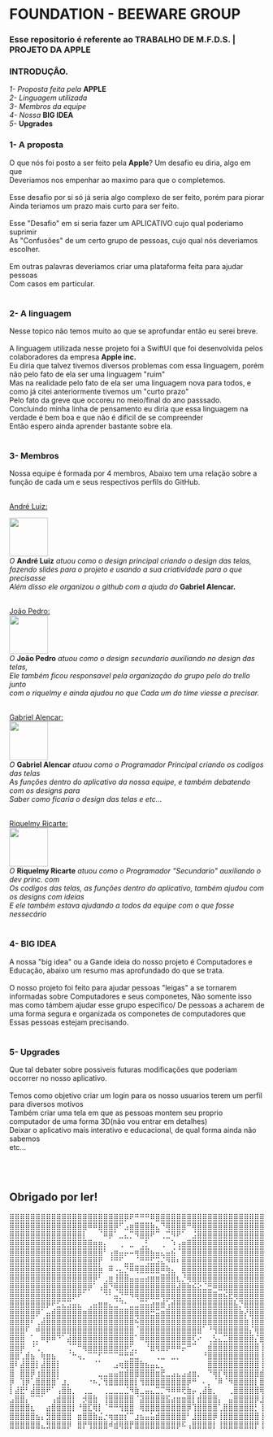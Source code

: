 # FOUNDATION - BEEWARE GROUP
### Esse repositorio é referente ao TRABALHO DE M.F.D.S. | PROJETO DA APPLE


### INTRODUÇÂO.

_1- Proposta feita pela_ **APPLE** \
_2- Linguagem utilizada_ \
_3- Membros da equipe_ \
_4- Nossa_ **BIG IDEA** \
_5-_ **Upgrades** 



### 1- A proposta

O que nós foi posto a ser feito pela **Apple**? Um desafio eu diria, algo em que\
Deveriamos nos empenhar ao maximo para que o completemos. <br> </br>
Esse desafio por si só já seria algo complexo de ser feito, porém para piorar\
Ainda teriamos um prazo mais curto para ser feito.<br> </br>
Esse "Desafio" em si seria fazer um APLICATIVO cujo qual poderiamo suprimir\
As "Confusões" de um certo grupo de pessoas, cujo qual nós deveriamos escolher.<br> </br>
Em outras palavras deveriamos criar uma plataforma feita para ajudar pessoas \
Com casos em particular.<br> </br>

### 2- A linguagem 

Nesse topico não temos muito ao que se aprofundar então eu serei breve.<br> </br>
A linguagem utilizada nesse projeto foi a SwiftUI que foi desenvolvida pelos colaboradores da empresa **Apple inc.**\
Eu diria que talvez tivemos diversos problemas com essa linguagem, porém não pelo fato de ela ser uma linguagem "ruim"\
Mas na realidade pelo fato de ela ser uma linguagem nova para todos, e como já citei anteriormente tivemos um "curto prazo"\
Pelo fato da greve que occoreu no meio/final do ano passsado.\
Concluindo minha linha de pensamento eu diria que essa linguagem na verdade é bem boa e que não é dificil de se compreender\
Então espero ainda aprender bastante sobre ela. <br> </br>

### 3- Membros 

Nossa equipe é formada por 4 membros, Abaixo tem uma relação sobre a função de cada um e seus respectivos perfils do GitHub.<br> </br>

<a href="https://github.com/Andre-Luiz-lopes" >André Luiz:</a> <br>

<img src = "https://avatars.githubusercontent.com/u/144447401?v=4" width = 76x> <br>
_O_ **André Luiz** _atuou como o design principal criando o design das telas,\
fazendo slides para o projeto e usando a sua criatividade para o que precisasse\
Além disso ele organizou o github com a ajuda do_ **Gabriel Alencar.** <br> </br>



<a href="https://github.com/joaopedrosilva23" >João Pedro:</a>
<br>
<img src = "https://avatars.githubusercontent.com/u/161481668?v=4" width = 76x> <br>
_O_ **João Pedro** _atuou como o design secundario auxiliando no design das telas,\
Ele também ficou responsavel pela organização do grupo pelo do trello junto\
com o riquelmy e ainda ajudou no que Cada um do time viesse a precisar._<br> </br>

<a href="https://github.com/Bilinhas" >Gabriel Alencar:</a>
<br>
<img src = "https://avatars.githubusercontent.com/u/159455478?v=4" width = 76x> <br>
_O_ **Gabriel Alencar** _atuou como o Programador Principal criando os codigos das telas\
As funções dentro do aplicativo da nossa equipe, e também debatendo com os designs para\
Saber como ficaria o design das telas e etc..._<br> </br>

<a href="https://github.com/Riquelmy77" >Riquelmy Ricarte:</a>
<br>
<img src = "https://avatars.githubusercontent.com/u/159535993?v=4" width = 76x> <br>
_O_ **Riquelmy Ricarte** _atuou como o Programador "Secundario" auxiliando o dev princ. com\
Os codigos das telas, as funções dentro do aplicativo, também ajudou com os designs com ideias\
E ele também estava ajudando a todos da equipe com o que fosse nessecário_<br> </br>

### 4- BIG IDEA 

A nossa "big idea" ou a Gande ideia do nosso projeto é Computadores e Educação, abaixo um resumo mas aprofundado do que se trata.<br> </br>
O nosso projeto foi feito para ajudar pessoas "leigas" a se tornarem informadas sobre
Computadores e seus componetes, Não somente isso mas como támbem ajudar esse grupo especifico/ De pessoas a acharem de uma forma segura e organizada os componetes de computadores que
Essas pessoas estejam precisando. <br> </br>

### 5- Upgrades

Que tal debater sobre possiveis futuras modificações que poderiam occorrer no nosso aplicativo.<br> </br>
Temos como objetivo criar um login para os nosso usuarios terem um perfil para diversos motivos\
Também criar uma tela em que as pessoas montem seu proprio computador de uma forma 3D(não vou entrar em detalhes)\
Deixar o aplicativo mais interativo e educacional, de qual forma ainda não sabemos\
etc...

<br> </br>
## Obrigado por ler! 


⣿⣿⣿⣿⣿⣿⣿⣿⣿⣿⣿⣿⣿⣿⣿⣿⣿⣿⣿⣿⣿⣿⡿⠟⠛⠛⠛⠿⣿⣿⣿⣿⣿⣿⣿⣿⣿⣿⣿⣿⣿⣿⣿⣿⣿⣿⣿⣿⣿
⣿⣿⣿⣿⣿⣿⣿⣿⣿⣿⣿⣿⣿⣿⣿⠿⠿⣿⣿⣿⡿⠋⣠⣶⣿⣿⣿⣷⣄⠙⢿⣿⣿⣿⠛⢿⣿⣿⣿⣿⣿⣿⣿⣿⣿⣿⣿⣿⣿
⣿⣿⣿⣿⣿⣿⣿⣿⣿⣿⣿⣿⣿⣿⡇⠀⠀⠈⠿⡿⠁⣀⣄⡉⠻⣿⣿⠟⠉⢀⣉⠻⠟⠁⠀⣨⣿⣿⣿⣿⣿⣿⣿⣿⣿⣿⣿⣿⣿
⣿⣿⣿⣿⣿⣿⣿⣿⣿⣿⣿⣿⣿⣿⣿⣿⣶⣶⡄⠀⠀⢀⠀⣀⠀⢀⡃⠀⠀⢀⠀⠱⢠⣶⣿⣿⣿⣿⣿⣿⣿⣿⣿⣿⣿⣿⣿⣿⣿
⣿⣿⣿⣿⣿⣿⣿⣿⣿⣿⣿⣿⣿⣿⣿⣿⣿⣿⠃⢠⣶⣤⡤⠤⢶⣿⣿⣦⣤⣄⣤⣮⠈⣿⣿⣿⣿⣿⣿⣿⣿⣿⣿⣿⣿⣿⣿⣿⣿
⣿⣿⣿⣿⣿⣿⣿⣿⣿⣿⣿⣿⣿⣿⣿⣿⣿⡟⠀⠘⠛⠋⣀⣀⠈⠛⢛⣋⣩⣌⠻⠿⠆⣿⣿⣿⣿⣿⣿⣿⣿⣿⣿⣿⣿⣿⣿⣿⣿
⣿⣿⣿⣿⣿⣿⣿⣿⣿⣿⣿⣿⣿⣿⣿⣿⣿⣷⠀⠿⠠⣄⡙⠿⢿⣿⣿⣿⣿⠿⢷⣄⠀⣿⣿⣿⣿⣿⣿⣿⣿⣿⣿⣿⣿⣿⣿⣿⣿
⣿⣿⣿⣿⣿⣿⣿⣿⣿⣿⣿⣿⣿⣿⣿⣿⡿⠃⢀⣶⢸⣿⣿⣤⣤⣤⣴⣶⣶⣿⣿⣿⣆⡘⢿⣿⣿⣿⣿⣿⣿⣿⣿⣿⣿⣿⣿⣿⣿
⣿⣿⣿⣿⣿⣿⣿⣿⣿⣿⣿⣿⣿⣿⣿⡿⠁⢠⣿⡙⢿⣿⣿⣿⣿⣿⣿⣿⣿⣿⣿⣿⣼⣿⣷⣮⣕⣈⣛⠿⣿⣿⣿⣿⣿⣿⣿⣿⣿
⣿⣿⣿⣿⣿⣿⣿⣿⣿⣿⣿⣿⡿⠟⠁⠀⠀⠀⠙⠃⣤⡙⠛⠻⢿⣿⣿⣿⣿⢿⣿⣿⣿⣿⣿⣿⣿⣿⣿⣿⣶⣮⣟⢿⣿⣿⣿⣿⣿
⣿⣿⣿⣿⣿⣿⣿⡿⠟⣋⣍⣩⣤⣄⠀⢀⣤⣶⣶⣄⣈⠙⠂⣀⣀⣭⣥⣴⣶⣾⢡⣾⣿⣿⣿⣿⣿⣿⣿⣿⣿⣿⣿⣧⡙⣿⣿⣿⣿
⣿⣿⣿⣿⣿⡿⠁⣤⣾⣿⣿⣿⣿⣿⣶⣿⣿⣿⣿⣿⣿⣿⣿⣿⣿⣿⣿⣛⣭⣶⣿⣿⣿⣿⣿⣿⣿⣿⣿⣿⣿⣿⣿⣿⣷⡜⣿⣿⣿
⣿⣿⣿⣿⠏⢀⣼⣿⣿⣿⣿⣿⣿⣿⣿⣿⣿⣿⣿⣿⣿⣿⣿⣿⠮⣿⣿⣿⣿⣿⣿⣿⣿⣿⣿⣿⣿⣿⣿⣿⣿⣿⣿⣿⣿⣷⢸⣿⣿
⣿⣿⣿⠏⠀⠾⣿⣿⣿⣿⣿⣿⣿⣿⣿⣿⣿⣿⣿⣿⣿⣿⣿⣿⠈⣿⣿⣿⣿⣿⣿⣿⣿⣿⣿⣿⣿⠁⠘⢻⣿⣿⣿⣿⣿⣿⡌⢿⣿
⣿⣿⣿⠀⢁⡀⠿⡿⠿⠙⠁⣼⣿⣿⣿⣿⣿⣿⣿⣿⣿⣿⣿⣿⠁⠿⣿⣿⣿⣿⣿⣿⣿⣿⣿⢏⠔⠀⢀⣣⣄⣉⣿⣿⣿⣿⣿⡌⣿
⣿⣿⡿⠀⠘⢁⠀⠀⠀⠀⠀⢈⠉⠛⢿⣿⣿⣿⣿⣿⣿⣿⡿⢋⡀⠀⠘⣿⢿⣿⡿⠿⠿⡭⠛⠉⠀⠀⣾⣿⣿⣿⣿⣿⣿⣿⣿⣿⢸
⣿⣿⢁⣾⣦⠀⢷⣶⣦⠀⠀⠈⠓⢤⡀⠉⠉⠋⠉⠉⠉⠛⠛⣛⣁⠀⠀⠀⢀⣀⠀⣀⡀⠀⠀⠀⠀⠘⣿⣿⣿⣿⣿⣿⣿⣿⣿⣿⢸
⣿⠇⣼⣿⣿⡇⣼⣿⣿⡇⠀⠀⠀⠀⠀⠀⠈⠁⠀⠀⣠⢶⣿⣿⣿⣷⣦⣤⣄⡀⠀⠀⠀⠀⠀⠀⠀⠀⣿⣿⣿⣿⣿⣿⣿⣿⣿⣿⢸
⣿⠀⣿⣿⡿⢰⣿⣿⣿⡇⠀⠀⠀⠀⠀⠀⠀⣀⣀⣤⣤⣶⣾⣿⣿⣿⣿⣿⣶⣟⣀⣠⣄⣠⣴⣶⡀⠀⠙⢿⡏⢿⣿⣿⣿⣿⣿⣿⣾
⡿⠀⢹⡿⢁⣿⣿⣿⣿⠁⣰⡀⠀⠀⠀⠐⠦⡈⢻⣿⣿⣿⣿⣿⡇⢻⣿⣿⣿⣿⣿⣿⣿⣿⡿⠛⠀⠄⡀⠈⠿⠈⠻⣿⣿⣿⣿⡇⣿
⡇⣼⣟⠃⣼⣿⣿⠟⠁⢠⣿⣷⡀⠀⢀⣀⠀⠀⢀⣀⣀⣀⣈⠻⣷⣀⣤⣄⣉⡉⠻⠿⠿⢟⣷⡤⢀⣼⣷⡀⠀⠀⢀⣿⣿⣿⣿⣿⢿
⣠⣿⣿⡄⠉⠉⠁⠀⢠⣾⣿⣿⡇⠀⡺⣿⣷⠀⢸⣿⣿⣿⣿⣿⠈⣽⣿⣿⣿⣿⣯⣴⣶⣶⣿⡇⣾⣿⣿⣿⡄⠀⣤⣿⣿⣿⣿⡿⣸
⣿⣿⣿⣿⣆⠀⠀⣴⣿⣿⣿⣿⡇⠘⣿⣏⢿⡇⠈⠛⠛⢻⣿⣿⠀⢿⣿⣿⣿⣿⣿⣿⣿⣿⡿⢹⣿⣿⣿⣿⢁⣿⣿⣿⣿⣿⣿⡃⢸
⣿⣿⣿⣿⣿⣦⡄⣻⣿⣿⣿⣿⠀⣶⣿⣿⣷⣬⡐⢶⣶⣶⡎⠉⣰⣦⣤⣥⣾⣿⣿⣿⣿⣿⠃⣸⣿⣿⣿⡿⢸⣿⣿⣿⣿⣿⣿⣿⢸
⣿⣿⣿⣿⣿⣿⣄⣻⣿⣿⣿⡿⠀⣿⡟⢻⣿⣿⣿⠾⣾⢿⣿⡟⣿⣿⣿⣿⣿⣿⣿⣿⡿⠯⢠⣿⣿⣿⣿⡇⢸⣿⣿⣿⣿⣿⣿⡟⢸
⠀⠀⠀⠀


